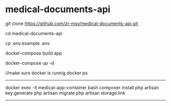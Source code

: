 # medical-documents-api

git clone https://github.com/zr-msv/medical-documents-api.git

cd medical-documents-api

cp .env.example .env


docker-compose build app

docker-compose up -d


//make sure docker is runnig
	docker ps

---
docker exec -it medical-app-container bash
composer install
php artisan key:generate
php artisan migrate
php artisan storage:link

-------

